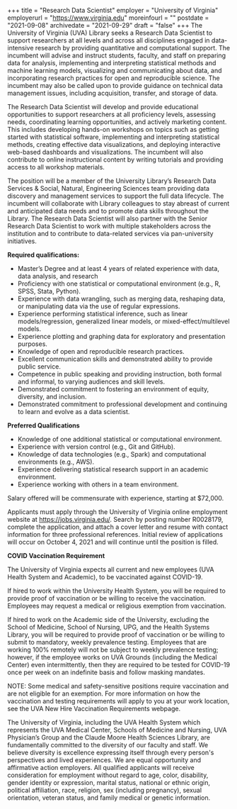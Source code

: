 +++
title = "Research Data Scientist"
employer = "University of Virginia"
employerurl = "https://www.virginia.edu"
moreinfourl = ""
postdate = "2021-09-08"
archivedate = "2021-09-29"
draft = "false"
+++
The University of Virginia (UVA) Library seeks a Research Data Scientist to support researchers at all levels and across all disciplines engaged in data-intensive research by providing quantitative and computational support. The incumbent will advise and instruct students, faculty, and staff on preparing data for analysis, implementing and interpreting statistical methods and machine learning models, visualizing and communicating about data, and incorporating research practices for open and reproducible science.  The incumbent may also be called upon to provide guidance on technical data management issues, including acquisition, transfer, and storage of data.

The Research Data Scientist will develop and provide educational opportunities to support researchers at all proficiency levels, assessing needs, coordinating learning opportunities, and actively marketing content. This includes developing hands-on workshops on topics such as getting started with statistical software, implementing and interpreting statistical methods, creating effective data visualizations, and deploying interactive web-based dashboards and visualizations. The incumbent will also contribute to online instructional content by writing tutorials and providing access to all workshop materials.

The position will be a member of the University Library’s Research Data Services & Social, Natural, Engineering Sciences team providing data discovery and management services to support the full data lifecycle. The incumbent will collaborate with Library colleagues to stay abreast of current and anticipated data needs and to promote data skills throughout the Library. The Research Data Scientist will also partner with the Senior Research Data Scientist to work with multiple stakeholders across the institution and to contribute to data-related services via pan-university initiatives.

**Required qualifications:**

- Master’s Degree and at least 4 years of related experience with data, data analysis, and research
- Proficiency with one statistical or computational environment (e.g., R, SPSS, Stata, Python).
- Experience with data wrangling, such as merging data, reshaping data, or manipulating data via the use of regular expressions.
- Experience performing statistical inference, such as linear models/regression, generalized linear models, or mixed-effect/multilevel models.
- Experience plotting and graphing data for exploratory and presentation purposes.
- Knowledge of open and reproducible research practices.
- Excellent communication skills and demonstrated ability to provide public service. 
- Competence in public speaking and providing instruction, both formal and informal, to varying audiences and skill levels.
- Demonstrated commitment to fostering an environment of equity, diversity, and inclusion.
- Demonstrated commitment to professional development and continuing to learn and evolve as a data scientist.

**Preferred Qualifications**

- Knowledge of one additional statistical or computational environment.
- Experience with version control (e.g., Git and GitHub).
- Knowledge of data technologies (e.g., Spark) and computational environments (e.g., AWS).
- Experience delivering statistical research support in an academic environment.
- Experience working with others in a team environment.

Salary offered will be commensurate with experience, starting at $72,000.

Applicants must apply through the University of Virginia online employment website at https://jobs.virginia.edu/. Search by posting number R0028179, complete the application, and attach a cover letter and resume with contact information for three professional references.  Initial review of applications will occur on October 4, 2021 and will continue until the position is filled.

**COVID Vaccination Requirement**

The University of Virginia expects all current and new employees (UVA Health System and Academic), to be vaccinated against COVID-19.

If hired to work within the University Health System, you will be required to provide proof of vaccination or be willing to receive the vaccination. Employees may request a medical or religious exemption from vaccination.

If hired to work on the Academic side of the University, excluding the School of Medicine, School of Nursing, UPG, and the Health Systems Library, you will be required to provide proof of vaccination or be willing to submit to mandatory, weekly prevalence testing. Employees that are working 100% remotely will not be subject to weekly prevalence testing; however, if the employee works on UVA Grounds (including the Medical Center) even intermittently, then they are required to be tested for COVID-19 once per week on an indefinite basis and follow masking mandates.

NOTE: Some medical and safety-sensitive positions require vaccination and are not eligible for an exemption. For more information on how the vaccination and testing requirements will apply to you at your work location, see the UVA New Hire Vaccination Requirements webpage.

The University of Virginia, including the UVA Health System which represents the UVA Medical Center, Schools of Medicine and Nursing, UVA Physician’s Group and the Claude Moore Health Sciences Library, are fundamentally committed to the diversity of our faculty and staff. We believe diversity is excellence expressing itself through every person's perspectives and lived experiences. We are equal opportunity and affirmative action employers. All qualified applicants will receive consideration for employment without regard to age, color, disability, gender identity or expression, marital status, national or ethnic origin, political affiliation, race, religion, sex (including pregnancy), sexual orientation, veteran status, and family medical or genetic information.